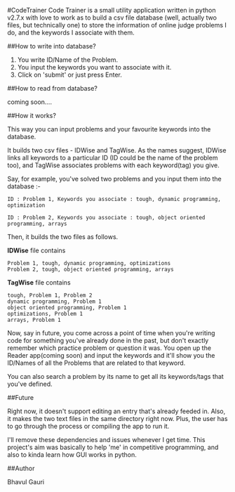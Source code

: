 #CodeTrainer
Code Trainer is a small utility application written in python v2.7.x with love to work as to build a csv file database (well, actually two files, but technically one) to store the information of online judge problems I do, and the keywords I associate with them. 


##How to write into database?

 1.  You write ID/Name of the Problem.
 2.  You input the keywords you want to associate with it.
 3.  Click on 'submit' or just press Enter.

##How to read from database? 

coming soon....

##How it works? 

This way you can input problems and your favourite keywords into the database.

It builds two csv files - IDWise and TagWise. As the names suggest, IDWise links all keywords to a particular ID (ID could be the name of the problem too), and TagWise associates problems with each keyword(tag) you give.

Say, for example, you've solved two problems and you input them into the database :-

    ID : Problem 1, Keywords you associate : tough, dynamic programming, optimization
    
    ID : Problem 2, Keywords you associate : tough, object oriented programming, arrays

Then, it builds the two files as follows. 

**IDWise** file contains

    Problem 1, tough, dynamic programming, optimizations
    Problem 2, tough, object oriented programming, arrays

**TagWise** file contains

    tough, Problem 1, Problem 2
    dynamic programming, Problem 1
    object oriented programming, Problem 1
    optimizations, Problem 1
    arrays, Problem 1

Now, say in future, you come across a point of time when you're writing code for something you've already done in the past, but don't exactly remember which practice problem or question it was. You open up the Reader app(coming soon) and input the keywords and it'll show you the ID/Names of all the Problems that are related to that keyword.

You can also search a problem by its name to get all its keywords/tags that you've defined.


##Future

Right now, it doesn't support editing an entry that's already feeded in. Also, it makes the two text files in the same directory right now. Plus, the user has to go through the process or compiling the app to run it. 

I'll remove these dependencies and issues whenever I get time.
This project's aim was basically to help 'me' in competitive programming, and also to kinda learn how GUI works in python.


##Author

Bhavul Gauri
